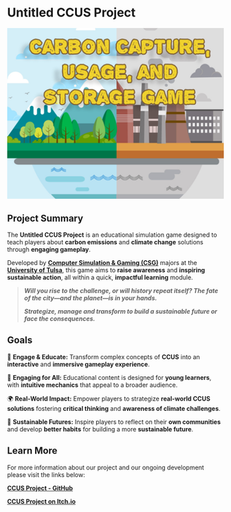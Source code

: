 # Untitled CCUS Project 
![Untitled CCUS Project ](https://raw.githubusercontent.com/csg-utulsa/CCUS/refs/heads/main/Documentation/imgs/csg-ccus-game.png)

## Project Summary 
The **Untitled CCUS Project** is an educational simulation game designed to teach players about **carbon emissions** and **climate change** solutions through **engaging gameplay**. 

Developed by **[Computer Simulation & Gaming (CSG)](https://github.com/csg-utulsa)** majors at the **[University of Tulsa](http://utulsa.edu/gaming)**, this game aims to **raise awareness** and **inspiring sustainable action**, all within a quick, **impactful learning** module.

> _**Will you rise to the challenge, or will history repeat itself? 
The fate of the city—and the planet—is in your hands.**_
> 
> _**Strategize, manage and transform to build a sustainable future or face the consequences.**_

## Goals 
📌 **Engage & Educate:** Transform complex concepts of **CCUS** into an **interactive** and **immersive gameplay experience**.

👥 **Engaging for All:** Educational content is designed for **young learners**, with **intuitive mechanics** that appeal to a broader audience.

🌍 **Real-World Impact:** Empower players to strategize **real-world CCUS solutions** fostering **critical thinking** and **awareness of climate challenges**.

🚀 **Sustainable Futures:** Inspire players to reflect on their **own communities** and develop **better habits** for building a more **sustainable future**.

## Learn More 
For more information about our project and our ongoing development please visit the links below: 

**[CCUS Project - GitHub](https://github.com/csg-utulsa/CCUS)**

**[CCUS Project on Itch.io](https://csgutulsa.itch.io/ccus-game)**





